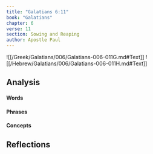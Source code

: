 ```yaml
---
title: "Galatians 6:11"
book: "Galatians"
chapter: 6
verse: 11
section: Sowing and Reaping
author: Apostle Paul
---
```

![[/Greek/Galatians/006/Galatians-006-011G.md#Text]]
![[/Hebrew/Galatians/006/Galatians-006-011H.md#Text]]

## Analysis

#### Words

#### Phrases

#### Concepts

## Reflections
